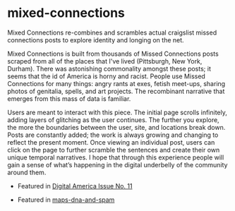 # mixed-connections

Mixed Connections re-combines and scrambles actual craigslist missed connections posts to explore identity and longing on the net.

Mixed Connections is built from thousands of Missed Connections posts scraped from all of the places that I've lived (Pittsburgh, New York, Durham). There was astonishing commonality amongst these posts; it seems that the id of America is horny and racist. People use Missed Connections for many things: angry rants at exes, fetish meet-ups, sharing photos of genitalia, spells, and art projects. The recombinant narrative that emerges from this mass of data is familiar.

Users are meant to interact with this piece. The initial page scrolls infinitely, adding layers of glitching as the user continues. The further you explore, the more the boundaries between the user, site, and locations break down. Posts are constantly added; the work is always growing and changing to reflect the present moment. Once viewing an individual post, users can click on the page to further scramble the sentences and create their own unique temporal narratives. I hope that through this experience people will gain a sense of what’s happening in the digital underbelly of the community around them.

* Featured in [Digital America Issue No. 11](http://www.digitalamerica.org/mixed-connections-emma-dickson/)

* Featured in [maps-dna-and-spam](http://www.michaeldemers.com/maps-dna-and-spam/)
